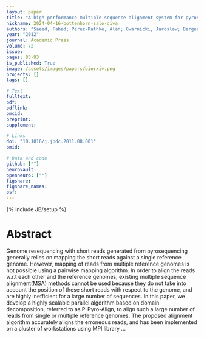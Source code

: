 ```yaml
---
layout: paper
title: "A high performance multiple sequence alignment system for pyrosequencing reads from multiple reference genomes"
nickname: 2024-04-16-bottenhorn-salo-diva
authors: "Saeed, Fahad; Perez-Rathke, Alan; Gwarnicki, Jaroslaw; Berger-Wolf, Tanya; Khokhar, Ashfaq; "
year: "2012"
journal: Academic Press
volume: 72
issue:
pages: 83-93
is_published: True
image: /assets/images/papers/biorxiv.png
projects: []
tags: []

# Text
fulltext:
pdf:
pdflink:
pmcid:
preprint: 
supplement:

# Links
doi: "10.1016/j.jpdc.2011.08.001"
pmid:

# Data and code
github: [""]
neurovault:
openneuro: [""]
figshare:
figshare_names:
osf:
---
```

{% include JB/setup %}

# Abstract

Genome resequencing with short reads generated from pyrosequencing generally relies on mapping the short reads against a single reference genome. However, mapping of reads from multiple reference genomes is not possible using a pairwise mapping algorithm. In order to align the reads w.r.t each other and the reference genomes, existing multiple sequence alignment(MSA) methods cannot be used because they do not take into account the position of these short reads with respect to the genome, and are highly inefficient for a large number of sequences. In this paper, we develop a highly scalable parallel algorithm based on domain decomposition, referred to as P-Pyro-Align, to align such a large number of reads from single or multiple reference genomes. The proposed alignment algorithm accurately aligns the erroneous reads, and has been implemented on a cluster of workstations using MPI library …
